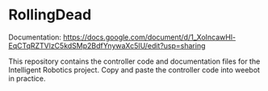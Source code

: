 # RollingDead
Documentation: https://docs.google.com/document/d/1_XoIncawHl-EqCTqRZTVlzC5kdSMp2BdfYnywaXc5IU/edit?usp=sharing

This repository contains the controller code and documentation files for the Intelligent Robotics project. Copy and paste the controller code into weebot in practice. 
